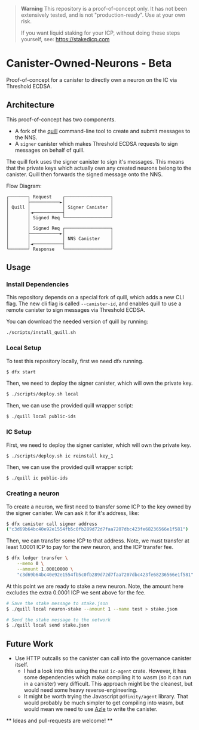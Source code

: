 > **Warning**
> This repository is a proof-of-concept only. It has not been extensively
> tested, and is not "production-ready". Use at your own risk.
>
> If you want liquid staking for your ICP, without doing these steps yourself,
> see: https://stakedicp.com

# Canister-Owned-Neurons - Beta

Proof-of-concept for a canister to directly own a neuron on the IC via Threshold ECDSA.

## Architecture

This proof-of-concept has two components.
- A fork of the [quill](https://github.com/AegirFinance/quill) command-line
  tool to create and submit messages to the NNS.
- A `signer` canister which makes Threshold ECDSA requests to sign messages
  on behalf of quill.

The quill fork uses the signer canister to sign it's messages. This means that
the private keys which actually own any created neurons belong to the canister.
Quill then forwards the signed message onto the NNS.

Flow Diagram:

```
┌───────┐ Request    ┌─────────────────┐
│       ├───────────►│                 │
│ Quill │            │ Signer Canister │
│       │◄───────────┤                 │
│       │ Signed Req └─────────────────┘
│       │
│       │ Signed Req ┌─────────────────┐
│       ├───────────►│                 │
│       │            │ NNS Canister    │
│       │◄───────────┤                 │
└───────┘ Response   └─────────────────┘
```

## Usage

### Install Dependencies

This repository depends on a special fork of quill, which adds a new CLI flag.
The new cli flag is called `--canister-id`, and enables quill to use a remote
canister to sign messages via Threshold ECDSA.

You can download the needed version of quill by running:

```sh
./scripts/install_quill.sh
```

### Local Setup

To test this repository locally, first we need dfx running.

```sh
$ dfx start
```

Then, we need to deploy the signer canister, which will own the private key.

```sh
$ ./scripts/deploy.sh local
```

Then, we can use the provided quill wrapper script:

```sh
$ ./quill local public-ids
```

### IC Setup

First, we need to deploy the signer canister, which will own the private key.

```sh
$ ./scripts/deploy.sh ic reinstall key_1
```

Then, we can use the provided quill wrapper script:

```sh
$ ./quill ic public-ids
```

### Creating a neuron

To create a neuron, we first need to transfer some ICP to the key owned by the
signer canister. We can ask it for it's address, like:

```sh
$ dfx canister call signer address
("c3d69b64bc40e92e1554fb5c0fb289d72d7faa7207dbc423fe68236566e1f581")
```

Then, we can transfer some ICP to that address. Note, we must transfer at least
1.0001 ICP to pay for the new neuron, and the ICP transfer fee.

```sh
$ dfx ledger transfer \
    --memo 0 \
    --amount 1.00010000 \
    "c3d69b64bc40e92e1554fb5c0fb289d72d7faa7207dbc423fe68236566e1f581"
```

At this point we are ready to stake a new neuron. Note, the amount here
excludes the extra 0.0001 ICP we sent above for the fee.

```sh
# Save the stake message to stake.json
$ ./quill local neuron-stake --amount 1 --name test > stake.json

# Send the stake message to the network
$ ./quill local send stake.json
```



## Future Work

- Use HTTP outcalls so the canister can call into the governance canister itself.
  - I had a look into this using the rust `ic-agent` crate. However, it has
    some dependencies which make compiling it to wasm (so it can run in a
    canister) very difficult. This approach might be the cleanest, but would
    need some heavy reverse-engineering.
  - It might be worth trying the Javascript `@dfinity/agent` library. That
    would probably be much simpler to get compiling into wasm, but would mean
    we need to use [Azle](https://github.com/demergent-labs/azle) to write the
    canister.

** Ideas and pull-requests are welcome! **
